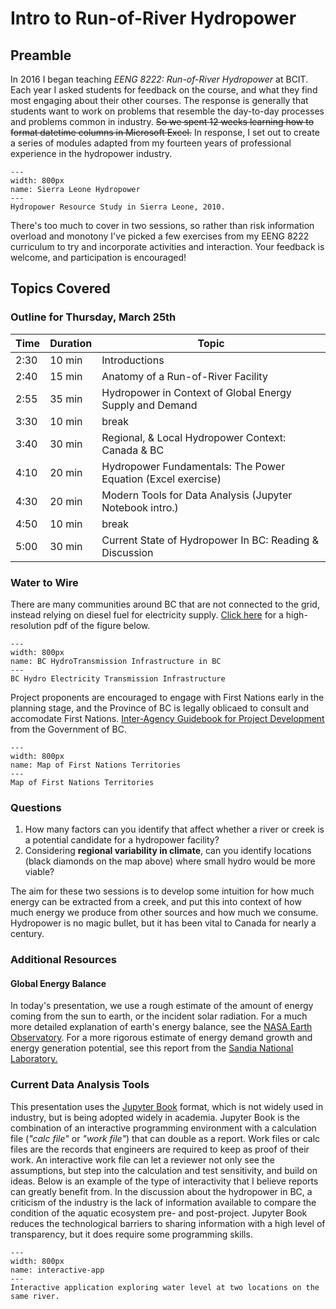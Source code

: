 # Intro to Run-of-River Hydropower

## Preamble

In 2016 I began teaching *EENG 8222: Run-of-River Hydropower* at BCIT.  Each year I asked students for feedback on the course, and what they find most engaging about their other courses.  The response is generally that students want to work on problems that resemble the day-to-day processes and problems common in industry.  <s>So we spent 12 weeks learning how to format datetime columns in Microsoft Excel.</s>  In response, I set out to create a series of modules adapted from my fourteen years of professional experience in the hydropower industry.  

```{figure} img/sierra_leone.JPG
---
width: 800px
name: Sierra Leone Hydropower
---
Hydropower Resource Study in Sierra Leone, 2010.  
```

There's too much to cover in two sessions, so rather than risk information overload and monotony I've picked a few exercises from my EENG 8222 curriculum to try and incorporate activities and interaction.  Your feedback is welcome, and participation is encouraged!  

## Topics Covered

### Outline for Thursday, March 25th

| Time | Duration | Topic |
|---|---|---|
| 2:30 | 10 min | Introductions |
| 2:40 | 15 min | Anatomy of a Run-of-River Facility |
| 2:55 | 35 min | Hydropower in Context of Global Energy Supply and Demand |
| 3:30 | 10 min | break |
| 3:40 | 30 min | Regional, & Local Hydropower Context: Canada & BC |
| 4:10 | 20 min | Hydropower Fundamentals: The Power Equation (Excel exercise) |
| 4:30 | 20 min | Modern Tools for Data Analysis (Jupyter Notebook intro.) |
| 4:50 | 10 min | break |
| 5:00 | 30 min | Current State of Hydropower In BC: Reading & Discussion |


### Water to Wire

There are many communities around BC that are not connected to the grid, instead relying on diesel fuel for electricity supply.  [Click here](https://www.bchydro.com/content/dam/BCHydro/customer-portal/documents/corporate/suppliers/transmission-system/maps/transplt-Default-0001.pdf) for a high-resolution pdf of the figure below.

```{figure} img/bc_transmission.jpg
---
width: 800px
name: BC HydroTransmission Infrastructure in BC
---
BC Hydro Electricity Transmission Infrastructure
```

Project proponents are encouraged to engage with First Nations early in the planning stage, and the Province of BC is legally oblicaed to consult and accomodate First Nations.  [Inter-Agency Guidebook for Project Development](https://www2.gov.bc.ca/assets/gov/farming-natural-resources-and-industry/natural-resource-use/land-water-use/crown-land/land-use-plans-and-objectives/natural-resource-major-projects/major-projects-office/guidebooks/clean-energy-projects/clean_energy_guidebook.pdf) from the Government of BC.

```{figure} img/fn_names.jpg
---
width: 800px
name: Map of First Nations Territories
---
Map of First Nations Territories
```

### Questions

1. How many factors can you identify that affect whether a river or creek is a potential candidate for a hydropower facility?
2. Considering **regional variability in climate**, can you identify locations (black diamonds on the map above) where small hydro would be more viable?

The aim for these two sessions is to develop some intuition for how much energy can be extracted from a creek, and put this into context of how much energy we produce from other sources and how much we consume.  Hydropower is no magic bullet, but it has been vital to Canada for nearly a century.

### Additional Resources

#### Global Energy Balance

In today's presentation, we use a rough estimate of the amount of energy coming from the sun to earth, or the incident solar radiation.  For a much more detailed explanation of earth's energy balance, see the [NASA Earth Observatory](https://earthobservatory.nasa.gov/features/EnergyBalance).  For a more rigorous estimate of energy demand growth and energy generation potential, see this report from the [Sandia National Laboratory.](https://www.google.com/url?sa=t&rct=j&q=&esrc=s&source=web&cd=&ved=2ahUKEwiAwbbV5crvAhXIFjQIHTB1CFMQFjAEegQIGxAD&url=https%3A%2F%2Fwww.sandia.gov%2F~jytsao%2FSolar%2520FAQs.pdf&usg=AOvVaw2sjwL2LNsOKAq86W0B3cO8)

### Current Data Analysis Tools

This presentation uses the [Jupyter Book](https://jupyterbook.org/intro.html) format, which is not widely used in industry, but is being adopted widely in academia.  Jupyter Book is the combination of an interactive programming environment with a calculation file (*"calc file"* or *"work file"*) that can double as a report.  Work files or calc files are the records that engineers are required to keep as proof of their work.  An interactive work file can let a reviewer not only see the assumptions, but step into the calculation and test sensitivity, and build on ideas.  Below is an example of the type of interactivity that I believe reports can greatly benefit from.  In the discussion about the hydropower in BC, a criticism of the industry is the lack of information available to compare the condition of the aquatic ecosystem pre- and post-project.  Jupyter Book reduces the technological barriers to sharing information with a high level of transparency, but it does require some programming skills.

```{figure} img/interactive_app.gif
---
width: 800px
name: interactive-app
---
Interactive application exploring water level at two locations on the same river.  
```

